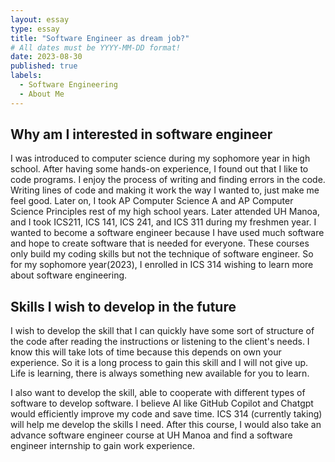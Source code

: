 ```yaml
---
layout: essay
type: essay
title: "Software Engineer as dream job?"
# All dates must be YYYY-MM-DD format!
date: 2023-08-30
published: true
labels:
  - Software Engineering
  - About Me
---
```


## Why am I interested in software engineer

I was introduced to computer science during my sophomore year in high school. After having some hands-on experience, I found out that I like to code programs. I enjoy the process of writing and finding errors in the code. Writing lines of code and making it work the way I wanted to, just make me feel good. Later on, I took AP Computer Science A and AP Computer Science Principles rest of my high school years. Later attended UH Manoa, and I took ICS211, ICS 141, ICS 241, and ICS 311 during my freshmen year. I wanted to become a software engineer because I have used much software and hope to create software that is needed for everyone. These courses only build my coding skills but not the technique of software engineer. So for my sophomore year(2023), I enrolled in ICS 314 wishing to learn more about software engineering.



## Skills I wish to develop in the future

I wish to develop the skill that I can quickly have some sort of structure of the code after reading the instructions or listening to the client's needs. I know this will take lots of time because this depends on own your experience. So it is a long process to gain this skill and I will not give up. Life is learning, there is always something new available for you to learn. 

I also want to develop the skill, able to cooperate with different types of software to develop software. I believe AI like GitHub Copilot and Chatgpt would efficiently improve my code and save time. ICS 314 (currently taking) will help me develop the skills I need. After this course, I would also take an advance software engineer course at UH Manoa and find a software engineer internship to gain work experience.


